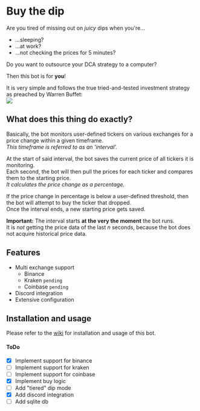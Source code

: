 # Buy the dip
Are you tired of missing out on *juicy* dips when you're...
 - ...sleeping?  
 - ...at work?
 - ...not checking the prices for 5 minutes?

Do you want to outsource your DCA strategy to a computer?

Then this bot is for **you**!  

It is very simple and follows the true tried-and-tested investment strategy as preached by Warren Buffet:  
![](https://i.imgur.com/olZZatY.png)

## What does this thing do exactly?
Basically, the bot monitors user-defined tickers on various exchanges for a price change within a given timeframe.  
*This timeframe is referred to as an 'interval'.*  

At the start of said interval, the bot saves the current price of all tickers it is monitoring.  
Each second, the bot will then pull the prices for each ticker and compares them to the starting price.  
*It calculates the price change as a percentage.*

If the price change in percentage is below a user-defined threshold, then the bot will attempt to buy the ticker that dropped.  
Once the interval ends, a new starting price gets saved.

**Important:** The interval starts **at the very the moment** the bot runs.  
It is *not* getting the price data of the last *n* seconds, because the bot does not acquire historical price data.

## Features
 - Multi exchange support
    - Binance
    - Kraken `pending` 
    - Coinbase `pending`
 - Discord integration
 - Extensive configuration

## Installation and usage
Please refer to the [wiki](https://github.com/ThisIsntTheWay/buy-the-dip/wiki) for installation and usage of this bot.
  
#### ToDo
- [X] Implement support for binance
- [ ] Implement support for kraken
- [ ] Implement support for coinbase
- [X] Implement buy logic
- [ ] Add "tiered" dip mode
- [X] Add discord integration
- [ ] Add sqlite db
